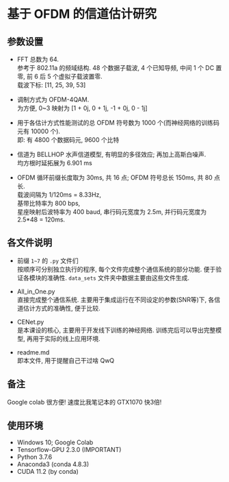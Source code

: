 # 基于 OFDM 的信道估计研究

## 参数设置
- FFT 总数为 64.  
  参考于 802.11a 的频域结构. 48 个数据子载波, 4 个已知导频, 中间 1 个 DC 置零, 前 6 后 5 个虚拟子载波置零.    
  载波下标: [11, 25, 39, 53]

- 调制方式为 OFDM-4QAM.  
  为方便, 0~3 映射为 [1 + 0j, 0 + 1j, -1 + 0j, 0 - 1j]
  
- 用于各估计方式性能测试的总 OFDM 符号数为 1000 个(而神经网络的训练码元有 10000 个).  
  即: 有 4800 个数据码元, 9600 个比特
  
- 信道为 BELLHOP 水声信道模型, 有明显的多径效应; 再加上高斯白噪声.  
  均方根时延拓展为 6.901 ms
  
- OFDM 循环前缀长度取为 30ms, 共 16 点; OFDM 符号总长 150ms, 共 80 点长.  
  载波间隔为 1/120ms = 8.33Hz,  
  基带比特率为 800 bps,   
  星座映射后波特率为 400 baud, 串行码元宽度为 2.5m, 
  并行码元宽度为 2.5*48 = 120ms.

## 各文件说明  

- 前缀 `1~7` 的 `.py` 文件们  
  按顺序可分别独立执行的程序, 每个文件完成整个通信系统的部分功能. 便于验证各模块的准确性. 
  `data_sets` 文件夹中数据主要由这些文件生成. 
  
- All_in_One.py  
  直接完成整个通信系统. 主要用于集成运行在不同设定的参数(SNR等)下, 各信道估计方式的准确性, 便于比较.  
  
- CENet.py  
  是本课设的核心, 主要用于开发线下训练的神经网络. 训练完后可以导出完整模型, 再用于实际的线上应用环境.  
  
- readme.md  
  即本文件, 用于提醒自己干过啥 QwQ  
  
## 备注  

Google colab 很方便! 速度比我笔记本的 GTX1070 快3倍!  

## 使用环境  

- Windows 10; Google Colab
- Tensorflow-GPU 2.3.0 (IMPORTANT)
- Python 3.7.6
- Anaconda3 (conda 4.8.3)
- CUDA 11.2 (by conda)

  

  












